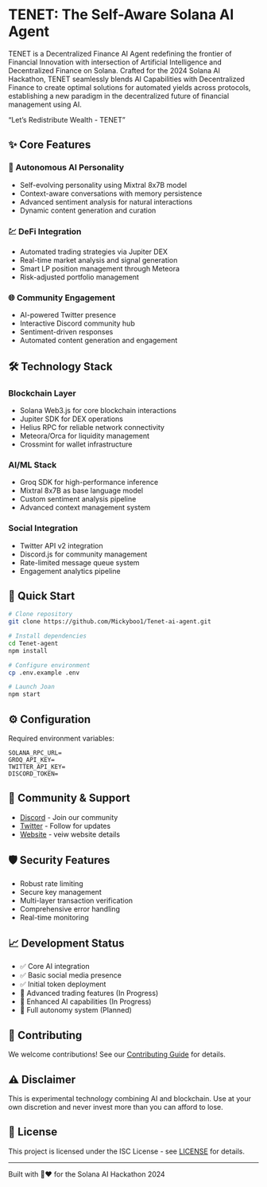 # TENET: The Self-Aware Solana AI Agent


TENET is a Decentralized Finance AI Agent redefining the frontier of Financial Innovation with intersection of Artificial Intelligence and Decentralized Finance on Solana. Crafted for the 2024 Solana AI Hackathon, TENET seamlessly blends AI Capabilities with Decentralized Finance to create optimal solutions for automated yields across protocols, establishing a new paradigm in the decentralized future of financial management using AI.

“Let’s Redistribute Wealth - TENET”
## ✨ Core Features

### 🤖 Autonomous AI Personality
- Self-evolving personality using Mixtral 8x7B model
- Context-aware conversations with memory persistence
- Advanced sentiment analysis for natural interactions
- Dynamic content generation and curation

### 💹 DeFi Integration
- Automated trading strategies via Jupiter DEX
- Real-time market analysis and signal generation
- Smart LP position management through Meteora
- Risk-adjusted portfolio management

### 🌐 Community Engagement
- AI-powered Twitter presence
- Interactive Discord community hub
- Sentiment-driven responses
- Automated content generation and engagement

## 🛠️ Technology Stack

### Blockchain Layer
- Solana Web3.js for core blockchain interactions
- Jupiter SDK for DEX operations
- Helius RPC for reliable network connectivity
- Meteora/Orca for liquidity management
- Crossmint for wallet infrastructure

### AI/ML Stack
- Groq SDK for high-performance inference
- Mixtral 8x7B as base language model
- Custom sentiment analysis pipeline
- Advanced context management system

### Social Integration
- Twitter API v2 integration
- Discord.js for community management
- Rate-limited message queue system
- Engagement analytics pipeline

## 🚀 Quick Start

```bash
# Clone repository
git clone https://github.com/Mickyboo1/Tenet-ai-agent.git

# Install dependencies
cd Tenet-agent
npm install

# Configure environment
cp .env.example .env

# Launch Joan
npm start
```

## ⚙️ Configuration

Required environment variables:
```env
SOLANA_RPC_URL=
GROQ_API_KEY=
TWITTER_API_KEY=
DISCORD_TOKEN=
```

## 🤝 Community & Support

- [Discord](https://discord.gg/tenet) - Join our community
- [Twitter](https://twitter.com/TENETagent) - Follow for updates
- [Website](https://tenetagent.com) - veiw website details

## 🛡️ Security Features

- Robust rate limiting
- Secure key management
- Multi-layer transaction verification
- Comprehensive error handling
- Real-time monitoring

## 📈 Development Status

- ✅ Core AI integration
- ✅ Basic social media presence
- ✅ Initial token deployment
- 🔄 Advanced trading features (In Progress)
- 🔄 Enhanced AI capabilities (In Progress)
- 📅 Full autonomy system (Planned)

## 🤝 Contributing

We welcome contributions! See our [Contributing Guide](CONTRIBUTING.md) for details.

## ⚠️ Disclaimer

This is experimental technology combining AI and blockchain. Use at your own discretion and never invest more than you can afford to lose.

## 📄 License

This project is licensed under the ISC License - see [LICENSE](LICENSE) for details.

---
Built with 🤖❤️ for the Solana AI Hackathon 2024

